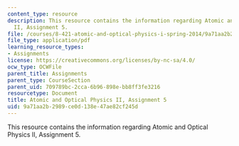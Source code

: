 ```yaml
---
content_type: resource
description: This resource contains the information regarding Atomic and Optical Physics
  II, Assignment 5.
file: /courses/8-421-atomic-and-optical-physics-i-spring-2014/9a71aa2b2989ce0d138e47ae82cf245d_MIT8_421S14_homeWork5.pdf
file_type: application/pdf
learning_resource_types:
- Assignments
license: https://creativecommons.org/licenses/by-nc-sa/4.0/
ocw_type: OCWFile
parent_title: Assignments
parent_type: CourseSection
parent_uid: 709789bc-2cca-6b96-898e-bb8ff3fe3216
resourcetype: Document
title: Atomic and Optical Physics II, Assignment 5
uid: 9a71aa2b-2989-ce0d-138e-47ae82cf245d
---
```

This resource contains the information regarding Atomic and Optical Physics II, Assignment 5.